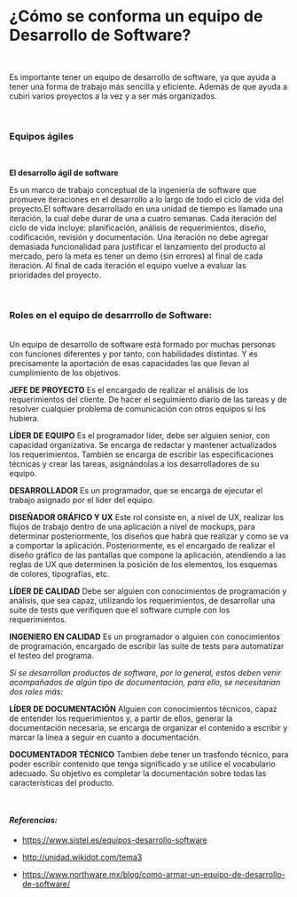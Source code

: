 # ¿Cómo se conforma un equipo de Desarrollo de Software?

<br>

 Es importante tener un equipo de desarrollo de software, ya que ayuda a tener una forma de trabajo más sencilla y eficiente. Además de que ayuda a cubiri varios proyectos a la vez y a ser más organizados. 

<br>

### **Equipos ágiles**

<br>

**El desarrollo ágil de software**
<br> 

Es un marco de trabajo conceptual de la ingeniería de software que promueve iteraciones en el desarrollo a lo largo de todo el ciclo de vida del proyecto.El software desarrollado en una unidad de tiempo es llamado una iteración, la cual debe durar de una a cuatro semanas.
Cada iteración del ciclo de vida incluye: planificación, análisis de requerimientos, diseño, codificación, revisión y documentación. Una iteración no debe agregar demasiada funcionalidad para justificar el lanzamiento del producto al mercado, pero la meta es tener un demo (sin errores) al final de cada iteración. Al final de cada iteración el equipo vuelve a evaluar las prioridades del proyecto.

<br>

### **Roles en el equipo de desarrrollo de Software:**
<br>
Un equipo de desarrollo de software está formado por muchas personas con funciones diferentes y por tanto, con habilidades distintas. Y es precisamente la aportación de esas capacidades las que llevan al cumplimiento de los objetivos.
<br>

**JEFE DE PROYECTO**
Es el encargado de realizar el análisis de los requerimientos del cliente. De hacer el seguimiento diario de las tareas y de resolver cualquier problema de comunicación con otros equipos si los hubiera. 

**LÍDER DE EQUIPO**
Es el programador líder, debe ser alguien senior, con capacidad organizativa. Se encarga de redactar y mantener actualizados los requerimientos. También se encarga de escribir las especificaciones técnicas y crear las tareas, asignándolas a los desarrolladores de su equipo.

**DESARROLLADOR**
Es un programador, que se encarga de ejecutar el trabajo asignado por el lider del equipo.

**DISEÑADOR GRÁFICO Y UX**
Este rol consiste en, a nivel de UX, realizar los flujos de trabajo dentro de una aplicación a nivel de mockups, para determinar posteriormente, los diseños que habrá que realizar y como se va a comportar la aplicación. Posteriormente, es el encargado de realizar el diseño gráfico de las pantallas que compone la aplicación, atendiendo a las reglas de UX que determinen la posición de los elementos, los esquemas de colores, tipografías, etc.

**LÍDER DE CALIDAD**
Debe ser alguien con conocimientos de programación y análisis, que sea capaz, utilizando los requerimientos, de desarrollar una suite de tests que verifiquen que el software cumple con los requerimientos. 

**INGENIERO EN CALIDAD**
Es un programador o alguien con conocimientos de programación, encargado de escribir las suite de tests para automatizar el testeo del programa.

*Si se desarrollan productos de software, por lo general, estos deben venir acompañados de algún tipo de documentación, para ello, se necesitarían dos roles más:*

**LÍDER DE DOCUMENTACIÓN**
Alguien con conocimientos técnicos, capaz de entender los requerimientos y, a partir de ellos, generar la documentación necesaria, se encarga de organizar el contenido a escribir y marcar la línea a seguir en cuanto a documentación.

**DOCUMENTADOR TÉCNICO**
Tambien debe tener un trasfondo técnico, para poder escribir contenido que tenga significado y se utilice el vocabulario adecuado. Su objetivo es completar la documentación sobre todas las características del producto. 





<br>

#### ***Referencias:***
* https://www.sistel.es/equipos-desarrollo-software

* http://unidad.wikidot.com/tema3

* https://www.northware.mx/blog/como-armar-un-equipo-de-desarrollo-de-software/
